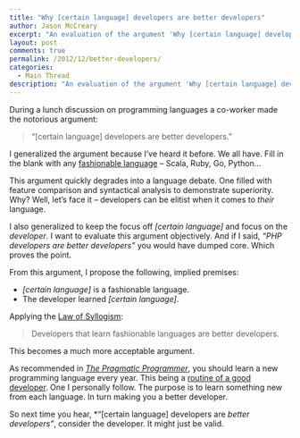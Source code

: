 ```yaml
---
title: "Why [certain language] developers are better developers"
author: Jason McCreary
excerpt: "An evaluation of the argument 'Why [certain language] developers are better developers' and why it might be valid."
layout: post
comments: true
permalink: /2012/12/better-developers/
categories:
  - Main Thread
description: "An evaluation of the argument 'Why [certain language] developers are better developers.' and why it might be valid."
---
```

During a lunch discussion on programming languages a co-worker made the notorious argument:

> &ldquo;[certain language] developers are better developers.&rdquo;

I generalized the argument because I&rsquo;ve heard it before. We all have. Fill in the blank with any [fashionable language][1] – Scala, Ruby, Go, Python…

This argument quickly degrades into a language debate. One filled with feature comparison and syntactical analysis to demonstrate superiority. Why? Well, let&rsquo;s face it – developers can be elitist when it comes to *their* language.

I also generalized to keep the focus off *[certain language]* and focus on the *developer*. I want to evaluate this argument objectively. And if I said, *&ldquo;PHP developers are better developers&rdquo;* you would have dumped core. Which proves the point.

From this argument, I propose the following, implied premises:

*   *[certain language]* is a fashionable language.
*   The developer learned *[certain language]*.

Applying the [Law of Syllogism][2]:

> Developers that learn fashionable languages are better developers.

This becomes a much more acceptable argument.

As recommended in [*The Pragmatic Programmer*][3], you should learn a new programming language every year. This being a [routine of a good developer][4]. One I personally follow. The purpose is to learn something new from each language. In turn making you a better developer.

So next time you hear, *&ldquo;[certain language] developers are *better developers&rdquo;*, consider the developer. It might just be valid.</p>

 [1]: http://jason.pureconcepts.net/2012/09/code-style-fashion/
 [2]: http://en.wikipedia.org/wiki/Deductive_reasoning#Law_of_Syllogism
 [3]: http://pragprog.com/the-pragmatic-programmer
 [4]: http://jason.pureconcepts.net/2009/12/good_developer_routines/
